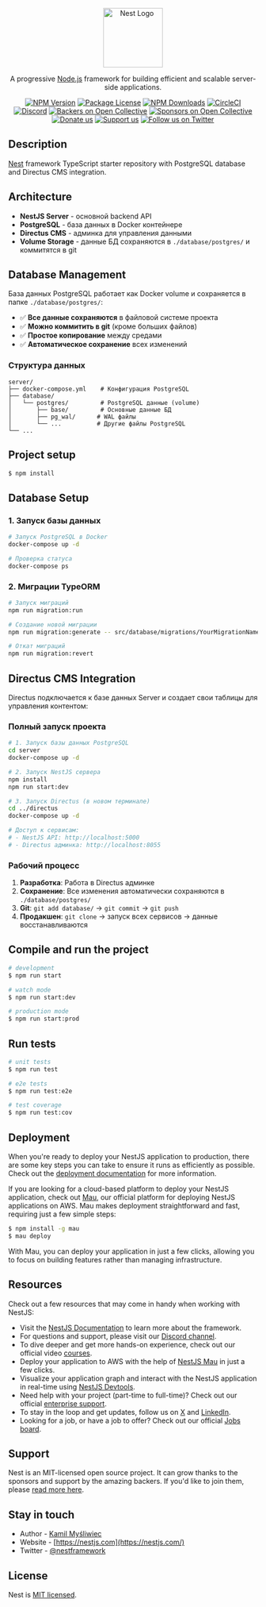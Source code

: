 <p align="center">
  <a href="http://nestjs.com/" target="blank"><img src="https://nestjs.com/img/logo-small.svg" width="120" alt="Nest Logo" /></a>
</p>

[circleci-image]: https://img.shields.io/circleci/build/github/nestjs/nest/master?token=abc123def456
[circleci-url]: https://circleci.com/gh/nestjs/nest

  <p align="center">A progressive <a href="http://nodejs.org" target="_blank">Node.js</a> framework for building efficient and scalable server-side applications.</p>
    <p align="center">
<a href="https://www.npmjs.com/~nestjscore" target="_blank"><img src="https://img.shields.io/npm/v/@nestjs/core.svg" alt="NPM Version" /></a>
<a href="https://www.npmjs.com/~nestjscore" target="_blank"><img src="https://img.shields.io/npm/l/@nestjs/core.svg" alt="Package License" /></a>
<a href="https://www.npmjs.com/~nestjscore" target="_blank"><img src="https://img.shields.io/npm/dm/@nestjs/common.svg" alt="NPM Downloads" /></a>
<a href="https://circleci.com/gh/nestjs/nest" target="_blank"><img src="https://img.shields.io/circleci/build/github/nestjs/nest/master" alt="CircleCI" /></a>
<a href="https://discord.gg/G7Qnnhy" target="_blank"><img src="https://img.shields.io/badge/discord-online-brightgreen.svg" alt="Discord"/></a>
<a href="https://opencollective.com/nest#backer" target="_blank"><img src="https://opencollective.com/nest/backers/badge.svg" alt="Backers on Open Collective" /></a>
<a href="https://opencollective.com/nest#sponsor" target="_blank"><img src="https://opencollective.com/nest/sponsors/badge.svg" alt="Sponsors on Open Collective" /></a>
  <a href="https://paypal.me/kamilmysliwiec" target="_blank"><img src="https://img.shields.io/badge/Donate-PayPal-ff3f59.svg" alt="Donate us"/></a>
    <a href="https://opencollective.com/nest#sponsor"  target="_blank"><img src="https://img.shields.io/badge/Support%20us-Open%20Collective-41B883.svg" alt="Support us"></a>
  <a href="https://twitter.com/nestframework" target="_blank"><img src="https://img.shields.io/twitter/follow/nestframework.svg?style=social&label=Follow" alt="Follow us on Twitter"></a>
</p>
  <!--[![Backers on Open Collective](https://opencollective.com/nest/backers/badge.svg)](https://opencollective.com/nest#backer)
  [![Sponsors on Open Collective](https://opencollective.com/nest/sponsors/badge.svg)](https://opencollective.com/nest#sponsor)-->

## Description

[Nest](https://github.com/nestjs/nest) framework TypeScript starter repository with PostgreSQL database and Directus CMS integration.

## Architecture

- **NestJS Server** - основной backend API
- **PostgreSQL** - база данных в Docker контейнере
- **Directus CMS** - админка для управления данными
- **Volume Storage** - данные БД сохраняются в `./database/postgres/` и коммитятся в git

## Database Management

База данных PostgreSQL работает как Docker volume и сохраняется в папке `./database/postgres/`:

- ✅ **Все данные сохраняются** в файловой системе проекта
- ✅ **Можно коммитить в git** (кроме больших файлов)
- ✅ **Простое копирование** между средами
- ✅ **Автоматическое сохранение** всех изменений

### Структура данных

```
server/
├── docker-compose.yml    # Конфигурация PostgreSQL
├── database/
│   └── postgres/         # PostgreSQL данные (volume)
│       ├── base/         # Основные данные БД
│       ├── pg_wal/      # WAL файлы
│       └── ...          # Другие файлы PostgreSQL
└── ...
```

## Project setup

```bash
$ npm install
```

## Database Setup

### 1. Запуск базы данных

```bash
# Запуск PostgreSQL в Docker
docker-compose up -d

# Проверка статуса
docker-compose ps
```

### 2. Миграции TypeORM

```bash
# Запуск миграций
npm run migration:run

# Создание новой миграции
npm run migration:generate -- src/database/migrations/YourMigrationName

# Откат миграций
npm run migration:revert
```

## Directus CMS Integration

Directus подключается к базе данных Server и создает свои таблицы для управления контентом:

### Полный запуск проекта

```bash
# 1. Запуск базы данных PostgreSQL
cd server
docker-compose up -d

# 2. Запуск NestJS сервера
npm install
npm run start:dev

# 3. Запуск Directus (в новом терминале)
cd ../directus
docker-compose up -d

# Доступ к сервисам:
# - NestJS API: http://localhost:5000
# - Directus админка: http://localhost:8055
```

### Рабочий процесс

1. **Разработка**: Работа в Directus админке
2. **Сохранение**: Все изменения автоматически сохраняются в `./database/postgres/`
3. **Git**: `git add database/` → `git commit` → `git push`
4. **Продакшен**: `git clone` → запуск всех сервисов → данные восстанавливаются

## Compile and run the project

```bash
# development
$ npm run start

# watch mode
$ npm run start:dev

# production mode
$ npm run start:prod
```

## Run tests

```bash
# unit tests
$ npm run test

# e2e tests
$ npm run test:e2e

# test coverage
$ npm run test:cov
```

## Deployment

When you're ready to deploy your NestJS application to production, there are some key steps you can take to ensure it runs as efficiently as possible. Check out the [deployment documentation](https://docs.nestjs.com/deployment) for more information.

If you are looking for a cloud-based platform to deploy your NestJS application, check out [Mau](https://mau.nestjs.com), our official platform for deploying NestJS applications on AWS. Mau makes deployment straightforward and fast, requiring just a few simple steps:

```bash
$ npm install -g mau
$ mau deploy
```

With Mau, you can deploy your application in just a few clicks, allowing you to focus on building features rather than managing infrastructure.

## Resources

Check out a few resources that may come in handy when working with NestJS:

- Visit the [NestJS Documentation](https://docs.nestjs.com) to learn more about the framework.
- For questions and support, please visit our [Discord channel](https://discord.gg/G7Qnnhy).
- To dive deeper and get more hands-on experience, check out our official video [courses](https://courses.nestjs.com/).
- Deploy your application to AWS with the help of [NestJS Mau](https://mau.nestjs.com) in just a few clicks.
- Visualize your application graph and interact with the NestJS application in real-time using [NestJS Devtools](https://devtools.nestjs.com).
- Need help with your project (part-time to full-time)? Check out our official [enterprise support](https://enterprise.nestjs.com).
- To stay in the loop and get updates, follow us on [X](https://x.com/nestframework) and [LinkedIn](https://linkedin.com/company/nestjs).
- Looking for a job, or have a job to offer? Check out our official [Jobs board](https://jobs.nestjs.com).

## Support

Nest is an MIT-licensed open source project. It can grow thanks to the sponsors and support by the amazing backers. If you'd like to join them, please [read more here](https://docs.nestjs.com/support).

## Stay in touch

- Author - [Kamil Myśliwiec](https://twitter.com/kammysliwiec)
- Website - [https://nestjs.com](https://nestjs.com/)
- Twitter - [@nestframework](https://twitter.com/nestframework)

## License

Nest is [MIT licensed](https://github.com/nestjs/nest/blob/master/LICENSE).
